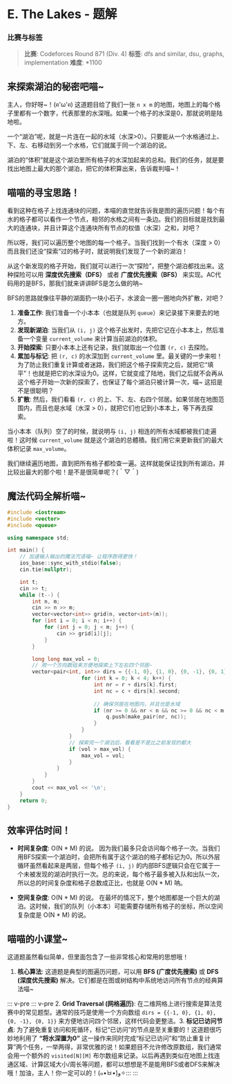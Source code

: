 # E. The Lakes - 题解

### 比赛与标签
> **比赛**: Codeforces Round 871 (Div. 4)
> **标签**: dfs and similar, dsu, graphs, implementation
> **难度**: *1100

## 来探索湖泊的秘密吧喵~
主人，你好呀~！(ฅ'ω'ฅ) 这道题目给了我们一张 `n x m` 的地图，地图上的每个格子里都有一个数字，代表那里的水深哦。如果一个格子的水深是0，那就说明是陆地啦。

一个“湖泊”呢，就是一片连在一起的水域（水深>0）。只要能从一个水格通过上、下、左、右移动到另一个水格，它们就属于同一个湖泊的说。

湖泊的“体积”就是这个湖泊里所有格子的水深加起来的总和。我们的任务，就是要找出地图上最大的那个湖泊，把它的体积算出来，告诉裁判喵~！

## 喵喵的寻宝思路！
看到这种在格子上找连通块的问题，本喵的直觉就告诉我是图的遍历问题！每个有水的格子都可以看作一个节点，相邻的水格之间有一条边。我们的目标就是找到最大的连通块，并且计算这个连通块所有节点的权值（水深）之和，对吧？

所以呀，我们可以遍历整个地图的每一个格子。当我们找到一个有水（深度 > 0）而且我们还没“探索”过的格子时，就说明我们发现了一个新的湖泊！

从这个新发现的格子开始，我们就可以进行一次“探险”，把整个湖泊都找出来。这种探险可以用 **深度优先搜索（DFS）** 或者 **广度优先搜索（BFS）** 来实现。AC代码用的是BFS，那我们就来讲讲BFS是怎么做的呐~

BFS的思路就像往平静的湖面扔一块小石子，水波会一圈一圈地向外扩散，对吧？

1.  **准备工作**: 我们准备一个小本本（也就是队列 `queue`）来记录接下来要去的地方。
2.  **发现新湖泊**: 当我们从 `(i, j)` 这个格子出发时，先把它记在小本本上，然后准备一个变量 `current_volume` 来计算当前湖泊的体积。
3.  **开始探索**: 只要小本本上还有记录，我们就取出一个位置 `(r, c)` 去探险。
4.  **累加与标记**: 把 `(r, c)` 的水深加到 `current_volume` 里。最关键的一步来啦！为了防止我们重复计算或者迷路，我们把这个格子探索完之后，就把它“填平”！也就是把它的水深设为0。这样，它就变成了陆地，我们之后就不会再从这个格子开始一次新的探索了，也保证了每个湖泊只被计算一次，喵~ 这招是不是很聪明？
5.  **扩散**: 然后，我们看看 `(r, c)` 的上、下、左、右四个邻居。如果邻居在地图范围内，而且也是水域（水深 > 0），就把它们也记到小本本上，等下再去探索。

当小本本（队列）空了的时候，就说明与 `(i, j)` 相连的所有水域都被我们走遍啦！这时候 `current_volume` 就是这个湖泊的总體積。我们用它来更新我们的最大体积记录 `max_volume`。

我们继续遍历地图，直到把所有格子都检查一遍。这样就能保证找到所有湖泊，并比较出最大的那个啦！是不是很简单呢？(＾▽＾)

## 魔法代码全解析喵~
```cpp
#include <iostream>
#include <vector>
#include <queue>

using namespace std;

int main() {
    // 加速输入输出的魔法咒语喵~ 让程序跑得更快！
    ios_base::sync_with_stdio(false);
    cin.tie(nullptr);

    int t;
    cin >> t;
    while (t--) {
        int n, m;
        cin >> n >> m;
        vector<vector<int>> grid(n, vector<int>(m));
        for (int i = 0; i < n; i++) {
            for (int j = 0; j < m; j++) {
                cin >> grid[i][j];
            }
        }

        long long max_vol = 0;
        // 用一个方向数组来方便地探索上下左右四个邻居~
        vector<pair<int, int>> dirs = {{-1, 0}, {1, 0}, {0, -1}, {0, 1}};        // 开始地毯式搜索，一个格子都不放过！        for (int i = 0; i < n; i++) {            for (int j = 0; j < m; j++) {                // 如果当前格子有水(>0)，说明我们可能发现了一个新湖泊！                if (grid[i][j] != 0) {                    long long vol = 0;                    // 准备好我们的小本本（队列），开始BFS探索                    queue<pair<int, int>> q;                    q.push(make_pair(i, j));                                        while (!q.empty()) {                        pair<int, int> p = q.front();                        q.pop();                        int r = p.first, c = p.second;                                                // 有可能同一个格子被多次加入队列，但第一次处理后它就变0了                        // 所以这里加个判断，如果是0就直接跳过                        if (grid[r][c] == 0) continue;                                                // 累加体积，然后把这里填平（标记为已访问），这是最重要的技巧哦！                        vol += grid[r][c];                        grid[r][c] = 0;                                                // 探索四个方向的邻居~
                        for (int k = 0; k < 4; k++) {
                            int nr = r + dirs[k].first;
                            int nc = c + dirs[k].second;
                            
                            // 确保邻居在地图内，并且也是水域
                            if (nr >= 0 && nr < n && nc >= 0 && nc < m && grid[nr][nc] != 0) {
                                q.push(make_pair(nr, nc));
                            }
                        }
                    }
                    // 探索完一个湖泊后，看看是不是比之前发现的都大
                    if (vol > max_vol) {
                        max_vol = vol;
                    }
                }
            }
        }
        cout << max_vol << '\n';
    }
    return 0;
}
```

## 效率评估时间！
- **时间复杂度**: O(N * M) 的说。
  因为我们最多只会访问每个格子一次。当我们用BFS探索一个湖泊时，会把所有属于这个湖泊的格子都标记为0。所以外层循环虽然看起来是两层，但每个格子 `(i, j)` 的内部BFS逻辑只会在它属于一个未被发现的湖泊时执行一次。总的来说，每个格子最多被入队和出队一次，所以总的时间复杂度和格子总数成正比，也就是 O(N * M) 呐。

- **空间复杂度**: O(N * M) 的说。
  在最坏的情况下，整个地图都是一个巨大的湖泊。这时候，我们的队列（小本本）可能需要存储所有格子的坐标，所以空间复杂度是 O(N * M) 的说。

## 喵喵的小课堂~
这道题虽然看似简单，但里面包含了一些非常核心和常用的思想哦！

1.  **核心算法**: 这道题是典型的图遍历问题，可以用 **BFS (广度优先搜索)** 或 **DFS (深度优先搜索)** 解决。它们都是在图或树结构中系统地访问所有节点的经典算法喵~

::: v-pre
::: v-pre
2.  **Grid Traversal (网格遍历)**: 在二维网格上进行搜索是算法竞赛中的常见题型。通常的技巧是使用一个方向数组 `dirs = {{-1, 0}, {1, 0}, {0, -1}, {0, 1}}` 来方便地访问四个邻居，这样代码会更整洁。3.  **标记已访问节点**: 为了避免重复访问和死循环，标记“已访问”的节点是至关重要的！这道题很巧妙地利用了 **“将水深置为0”** 这一操作来同时完成“标记已访问”和“防止重复计算”两个任务，一举两得，非常优雅的说！如果题目不允许修改原数组，我们通常会用一个额外的 `visited[N][M]` 布尔数组来记录。以后再遇到类似在地图上找连通区域、计算区域大小/周长等问题，都可以想想是不是能用BFS或者DFS来解决哦！加油，主人！你一定可以的！(๑•̀ㅂ•́)و✧:::
:::